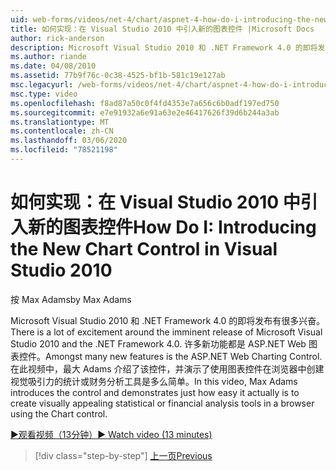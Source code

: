 ```yaml
---
uid: web-forms/videos/net-4/chart/aspnet-4-how-do-i-introducing-the-new-chart-control-in-visual-studio-2010
title: 如何实现：在 Visual Studio 2010 中引入新的图表控件 |Microsoft Docs
author: rick-anderson
description: Microsoft Visual Studio 2010 和 .NET Framework 4.0 的即将发布有很多兴奋。 许多新功能中的 ASP.NET 。
ms.author: riande
ms.date: 04/08/2010
ms.assetid: 77b9f76c-0c38-4525-bf1b-581c19e127ab
msc.legacyurl: /web-forms/videos/net-4/chart/aspnet-4-how-do-i-introducing-the-new-chart-control-in-visual-studio-2010
msc.type: video
ms.openlocfilehash: f8ad87a50c0f4fd4353e7a656c6b0adf197ed750
ms.sourcegitcommit: e7e91932a6e91a63e2e46417626f39d6b244a3ab
ms.translationtype: MT
ms.contentlocale: zh-CN
ms.lasthandoff: 03/06/2020
ms.locfileid: "78521198"
---
```

# <a name="how-do-i-introducing-the-new-chart-control-in-visual-studio-2010"></a><span data-ttu-id="d5063-104">如何实现：在 Visual Studio 2010 中引入新的图表控件</span><span class="sxs-lookup"><span data-stu-id="d5063-104">How Do I: Introducing the New Chart Control in Visual Studio 2010</span></span>

<span data-ttu-id="d5063-105">按 Max Adams</span><span class="sxs-lookup"><span data-stu-id="d5063-105">by Max Adams</span></span>

<span data-ttu-id="d5063-106">Microsoft Visual Studio 2010 和 .NET Framework 4.0 的即将发布有很多兴奋。</span><span class="sxs-lookup"><span data-stu-id="d5063-106">There is a lot of excitement around the imminent release of Microsoft Visual Studio 2010 and the .NET Framework 4.0.</span></span> <span data-ttu-id="d5063-107">许多新功能都是 ASP.NET Web 图表控件。</span><span class="sxs-lookup"><span data-stu-id="d5063-107">Amongst many new features is the ASP.NET Web Charting Control.</span></span> <span data-ttu-id="d5063-108">在此视频中，最大 Adams 介绍了该控件，并演示了使用图表控件在浏览器中创建视觉吸引力的统计或财务分析工具是多么简单。</span><span class="sxs-lookup"><span data-stu-id="d5063-108">In this video, Max Adams introduces the control and demonstrates just how easy it actually is to create visually appealing statistical or financial analysis tools in a browser using the Chart control.</span></span>

[<span data-ttu-id="d5063-109">&#9654;观看视频（13分钟）</span><span class="sxs-lookup"><span data-stu-id="d5063-109">&#9654; Watch video (13 minutes)</span></span>](https://channel9.msdn.com/Blogs/ASP-NET-Site-Videos/aspnet-4-how-do-i-introducing-the-new-chart-control-in-visual-studio-2010)

> [!div class="step-by-step"]
> [<span data-ttu-id="d5063-110">上一页</span><span class="sxs-lookup"><span data-stu-id="d5063-110">Previous</span></span>](aspnet-4-quick-hit-chart-control.md)
